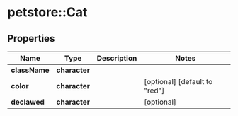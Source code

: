 # petstore::Cat


## Properties
Name | Type | Description | Notes
------------ | ------------- | ------------- | -------------
**className** | **character** |  | 
**color** | **character** |  | [optional] [default to &quot;red&quot;] 
**declawed** | **character** |  | [optional] 


